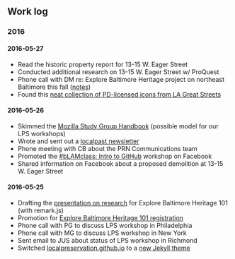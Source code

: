 ## Work log

### 2016

#### 2016-05-27

- Read the historic property report for 13-15 W. Eager Street
- Conducted additional research on 13-15 W. Eager Street w/ ProQuest
- Phone call with DM re: Explore Baltimore Heritage project on northeast Baltimore this fall ([notes](https://docs.google.com/document/d/1tWCxGKdWVf9DEWRKEWhdFWI-i6DH4jzvhoH_bmK8H40/edit?usp=sharing))
- Found this [neat collection of PD-licensed icons from LA Great Streets](https://thenounproject.com/greatstreets/collection/la-great-streets/)

#### 2016-05-26

- Skimmed the [Mozilla Study Group Handbook](https://mozillascience.github.io/studyGroupHandbook/) (possible model for our LPS workshops)
- Wrote and sent out a [localpast newsletter](http://tinyletter.com/localpreservation/letters/what-are-we-working-on-maps-directories-and-new-preservation-study-groups)
- Phone meeting with CB about the PRN Communications team 
- Promoted the [\#bLAMclass: Intro to GitHub](https://www.eventbrite.com/e/blamclass-intro-to-github-tickets-25393608968) workshop on Facebook
- Shared information on Facebook about a proposed demolition at 13-15 W. Eager Street

#### 2016-05-25

- Drafting the [presentation on research](https://gist.github.com/elipousson/7d9adf821957589810129c1d4f735151) for Explore Baltimore Heritage 101 (with remark.js)
- Promotion for [Explore Baltimore Heritage 101 registration](http://baltimoreheritage.org/education/sign-explore-baltimore-heritage-101-free-four-week-class-local-preservation-school/)
- Phone call with PG to discuss LPS workshop in Philadelphia
- Phone call with MG to discuss LPS workshop in New York
- Sent email to JUS about status of LPS workshop in Richmond
- Switched [localpreservation.github.io](https://localpreservation.github.io/) to a [new Jekyll theme](https://mmistakes.github.io/minimal-mistakes/)
